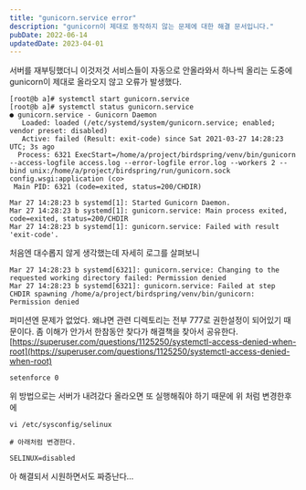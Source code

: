 ```yaml
---
title: "gunicorn.service error"
description: "gunicorn이 제대로 동작하지 않는 문제에 대한 해결 문서입니다."
pubDate: 2022-06-14
updatedDate: 2023-04-01
---
```


서버를 재부팅했더니 이것저것 서비스들이 자동으로 안올라와서 하나씩 올리는 도중에 gunicorn이 제대로 올라오지 않고 오류가 발생했다.
```
[root@b a]# systemctl start gunicorn.service
[root@b a]# systemctl status gunicorn.service
● gunicorn.service - Gunicorn Daemon
   Loaded: loaded (/etc/systemd/system/gunicorn.service; enabled; vendor preset: disabled)
   Active: failed (Result: exit-code) since Sat 2021-03-27 14:28:23 UTC; 3s ago
  Process: 6321 ExecStart=/home/a/project/birdspring/venv/bin/gunicorn --access-logfile access.log --error-logfile error.log --workers 2 --bind unix:/home/a/project/birdspring/run/gunicorn.sock config.wsgi:application (co>
 Main PID: 6321 (code=exited, status=200/CHDIR)

Mar 27 14:28:23 b systemd[1]: Started Gunicorn Daemon.
Mar 27 14:28:23 b systemd[1]: gunicorn.service: Main process exited, code=exited, status=200/CHDIR
Mar 27 14:28:23 b systemd[1]: gunicorn.service: Failed with result 'exit-code'.

```

처음엔 대수롭지 않게 생각했는데 자세히 로그를 살펴보니 
```
Mar 27 14:28:23 b systemd[6321]: gunicorn.service: Changing to the requested working directory failed: Permission denied
Mar 27 14:28:23 b systemd[6321]: gunicorn.service: Failed at step CHDIR spawning /home/a/project/birdspring/venv/bin/gunicorn: Permission denied

```

퍼미션엔 문제가 없었다. 왜냐면 관련 디렉토리는 전부 777로 권한설정이 되어있기 때문이다.
좀 이해가 안가서 한참동안 찾다가 해결책을 찾아서 공유한다.
[https://superuser.com/questions/1125250/systemctl-access-denied-when-root](https://superuser.com/questions/1125250/systemctl-access-denied-when-root) 
```
setenforce 0

```

위 방법으로는 서버가 내려갔다 올라오면 또 실행해줘야 하기 때문에 위 처럼 변경한후에 
```
vi /etc/sysconfig/selinux

# 아래처럼 변경한다.

SELINUX=disabled

```

아 해결되서 시원하면서도 짜증난다…
